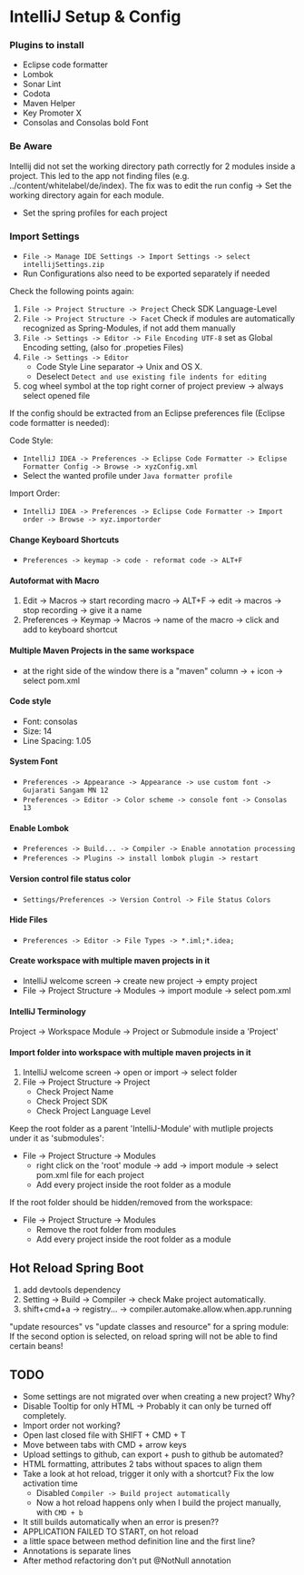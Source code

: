 # IntelliJ Setup & Config

### Plugins to install
 * Eclipse code formatter
 * Lombok
 * Sonar Lint
 * Codota
 * Maven Helper
 * Key Promoter X
 * Consolas and Consolas bold Font

### Be Aware
Intellij did not set the working directory path correctly for 2 modules inside a project. This led to the app not finding files (e.g. ../content/whitelabel/de/index).
The fix was to edit the run config -> Set the working directory again for each module.
 * Set the spring profiles for each project

### Import Settings
 * `File -> Manage IDE Settings -> Import Settings -> select intellijSettings.zip`
 * Run Configurations also need to be exported separately if needed

Check the following points again:

 1. `File -> Project Structure -> Project` Check SDK Language-Level
 2. `File -> Project Structure -> Facet` Check if modules are automatically recognized as Spring-Modules, if not add them manually
 3. `File -> Settings -> Editor -> File Encoding UTF-8` set as Global Encoding setting, (also for .propeties Files)
 4. `File -> Settings -> Editor`
    * Code Style Line separator -> Unix and OS X.
    * Deselect `Detect and use existing file indents for editing`
 5. cog wheel symbol at the top right corner of project preview -> always select opened file

If the config should be extracted from an Eclipse preferences file (Eclipse code formatter is needed):

Code Style: 
 * `IntelliJ IDEA -> Preferences -> Eclipse Code Formatter -> Eclipse Formatter Config -> Browse -> xyzConfig.xml`
 * Select the wanted profile under `Java formatter profile`

Import Order:
 * `IntelliJ IDEA -> Preferences -> Eclipse Code Formatter -> Import order -> Browse -> xyz.importorder`


#### Change Keyboard Shortcuts
 * `Preferences -> keymap -> code - reformat code -> ALT+F`

#### Autoformat with Macro
 1. Edit -> Macros -> start recording macro -> ALT+F -> edit -> macros -> stop recording -> give it a name
 2. Preferences -> Keymap -> Macros -> name of the macro -> click and add to keyboard shortcut

#### Multiple Maven Projects in the same workspace
 * at the right side of the window there is a "maven" column -> + icon -> select pom.xml

#### Code style
 * Font: consolas
 * Size: 14
 * Line Spacing: 1.05

#### System Font
 * `Preferences -> Appearance -> Appearance -> use custom font -> Gujarati Sangam MN 12`
 * `Preferences -> Editor -> Color scheme -> console font -> Consolas 13`

#### Enable Lombok
 * `Preferences -> Build... -> Compiler -> Enable annotation processing`
 * `Preferences -> Plugins -> install lombok plugin -> restart`

#### Version control file status color
 * `Settings/Preferences -> Version Control -> File Status Colors`

#### Hide Files
 * `Preferences -> Editor -> File Types -> *.iml;*.idea;`

#### Create workspace with multiple maven projects in it
* IntelliJ welcome screen -> create new project -> empty project
* File -> Project Structure -> Modules -> import module -> select pom.xml

#### IntelliJ Terminology
Project -> Workspace
Module -> Project or Submodule inside a 'Project'

#### Import folder into workspace with multiple maven projects in it
 1. IntelliJ welcome screen -> open or import -> select folder
 2. File -> Project Structure -> Project
      * Check Project Name
      * Check Project SDK
      * Check Project Language Level

Keep the root folder as a parent 'IntelliJ-Module' with mutliple projects under it as 'submodules':
 * File -> Project Structure -> Modules
   * right click on the 'root' module -> add -> import module -> select pom.xml file for each project
   * Add every project inside the root folder as a module

If the root folder should be hidden/removed from the workspace:
 * File -> Project Structure -> Modules
   * Remove the root folder from modules
   * Add every project inside the root folder as a module

## Hot Reload Spring Boot
 1. add devtools dependency
 2. Setting -> Build -> Compiler -> check Make project automatically.
 3. shift+cmd+a -> registry... -> compiler.automake.allow.when.app.running

 "update resources" vs "update classes and resource" for a spring module:
 If the second option is selected, on reload spring will not be able to find certain beans!

## TODO
 
 * Some settings are not migrated over when creating a new project? Why?
 * Disable Tooltip for only HTML -> Probably it can only be turned off completely.
 * Import order not working?
 * Open last closed file with SHIFT + CMD + T
 * Move between tabs with CMD + arrow keys
 * Upload settings to github, can export + push to github be automated?
 * HTML formatting, attributes 2 tabs without spaces to align them
 * Take a look at hot reload, trigger it only with a shortcut? Fix the low activation time
      - Disabled `Compiler -> Build project automatically`
      - Now a hot reload happens only when I build the project manually, with `CMD + b`
 * It still builds automatically when an error is presen??
 * APPLICATION FAILED TO START, on hot reload
 * a little space between method definition line and the first line?
 * Annotations is separate lines
 * After method refactoring don't put @NotNull annotation